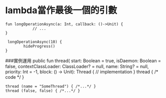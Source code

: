 # lambda當作最後一個的引數

	fun longOperationAsync(a: Int, callback: ()->Unit) {
	            // ...
	}
	
	 longOperationAsync(10) {
            hideProgress()
	}

###實例運用
	public fun thread(
	            start: Boolean = true,
	            isDaemon: Boolean = false,
	            contextClassLoader: ClassLoader? = null,
	            name: String? = null,
	            priority: Int = -1,
	            block: () -> Unit): Thread {
	                // implementation
	            }
	thread { /* code */ }

	thread (name = "SomeThread") { /*...*/ }
	thread (false, false) { /*...*/ }
